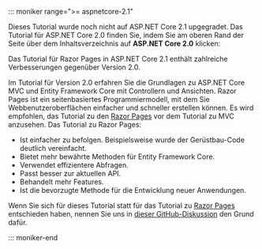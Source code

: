 ::: moniker range=">= aspnetcore-2.1"

Dieses Tutorial wurde noch nicht auf ASP.NET Core 2.1 upgegradet. Das Tutorial für ASP.NET Core 2.0 finden Sie, indem Sie am oberen Rand der Seite über dem Inhaltsverzeichnis auf **ASP.NET Core 2.0** klicken:

Das Tutorial für Razor Pages in ASP.NET Core 2.1 enthält zahlreiche Verbesserungen gegenüber Version 2.0.

Im Tutorial für Version 2.0 erfahren Sie die Grundlagen zu ASP.NET Core MVC und Entity Framework Core mit Controllern und Ansichten. Razor Pages ist ein seitenbasiertes Programmiermodell, mit dem Sie Webbenutzeroberflächen einfacher und schneller erstellen können. Es wird empfohlen, das Tutorial zu den [Razor Pages](xref:data/ef-rp/intro) vor dem Tutorial zu MVC anzusehen. Das Tutorial zu Razor Pages:

* Ist einfacher zu befolgen. Beispielsweise wurde der Gerüstbau-Code deutlich vereinfacht.
* Bietet mehr bewährte Methoden für Entity Framework Core.
* Verwendet effizientere Abfragen.
* Passt besser zur aktuellen API.
* Behandelt mehr Features.
* Ist die bevorzugte Methode für die Entwicklung neuer Anwendungen.

Wenn Sie sich für dieses Tutorial statt für das Tutorial zu [Razor Pages](xref:data/ef-rp/intro) entschieden haben, nennen Sie uns in [dieser GitHub-Diskussion](https://github.com/aspnet/Docs/issues/6146) den Grund dafür.

::: moniker-end
